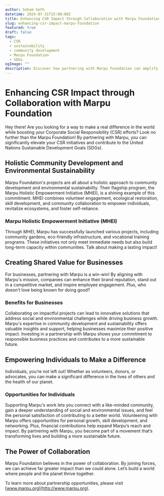 ```yaml
---
author: Soham Seth
datetime: 2024-07-31T15:00:00Z
title: Enhancing CSR Impact through Collaboration with Marpu Foundation
slug: enhancing-csr-impact-marpu-foundation
featured: true
draft: false
tags:
  - CSR
  - sustainability
  - community development
  - Marpu Foundation
  - SDGs
ogImage: ""
description: Discover how partnering with Marpu Foundation can amplify your CSR efforts and contribute to a sustainable, equitable world.
---
```


# Enhancing CSR Impact through Collaboration with Marpu Foundation

Hey there! Are you looking for a way to make a real difference in the world while boosting your Corporate Social Responsibility (CSR) efforts? Look no further than the Marpu Foundation! By partnering with Marpu, you can significantly elevate your CSR initiatives and contribute to the United Nations Sustainable Development Goals (SDGs).

## Holistic Community Development and Environmental Sustainability

Marpu Foundation's projects are all about a holistic approach to community development and environmental sustainability. Their flagship program, the Marpu Holistic Empowerment Initiative (MHEI), is a shining example of this commitment. MHEI combines volunteer engagement, ecological restoration, skill development, and community collaboration to empower individuals, revitalize ecosystems, and foster self-reliance.

### Marpu Holistic Empowerment Initiative (MHEI)

Through MHEI, Marpu has successfully launched various projects, including community gardens, eco-friendly infrastructure, and vocational training programs. These initiatives not only meet immediate needs but also build long-term capacity within communities. Talk about making a lasting impact!

## Creating Shared Value for Businesses

For businesses, partnering with Marpu is a win-win! By aligning with Marpu's mission, companies can enhance their brand reputation, stand out in a competitive market, and inspire employee engagement. Plus, who doesn't love being known for doing good?

### Benefits for Businesses

Collaborating on impactful projects can lead to innovative solutions that address social and environmental challenges while driving business growth. Marpu's expertise in community development and sustainability offers valuable insights and support, helping businesses maximize their positive impact. Investing in a partnership with Marpu shows your commitment to responsible business practices and contributes to a more sustainable future.

## Empowering Individuals to Make a Difference

Individuals, you’re not left out! Whether as volunteers, donors, or advocates, you can make a significant difference in the lives of others and the health of our planet.

### Opportunities for Individuals

Supporting Marpu's work lets you connect with a like-minded community, gain a deeper understanding of social and environmental issues, and feel the personal satisfaction of contributing to a better world. Volunteering with Marpu offers opportunities for personal growth, skill development, and networking. Plus, financial contributions help expand Marpu’s reach and impact. By partnering with Marpu, you become part of a movement that’s transforming lives and building a more sustainable future.

## The Power of Collaboration

Marpu Foundation believes in the power of collaboration. By joining forces, we can achieve far greater impact than we could alone. Let’s build a world where people and the planet thrive together.

To learn more about partnership opportunities, please visit [www.marpu.org](http://www.marpu.org).
